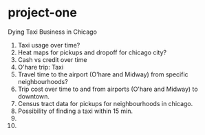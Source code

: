 # project-one

Dying Taxi Business in Chicago


1. Taxi usage over time?
2. Heat maps for pickups and dropoff for chicago city?
3. Cash vs credit over time
4. O'hare trip: Taxi
5. Travel time to the airport (O'hare and Midway) from specific neighbourhoods?
6. Trip cost over time to and from airports (O'hare and Midway) to downtown.
7. Census tract data for pickups for neighbourhoods in chicago.
8. Possibility of finding a taxi within 15 min. 
9.  
10.
